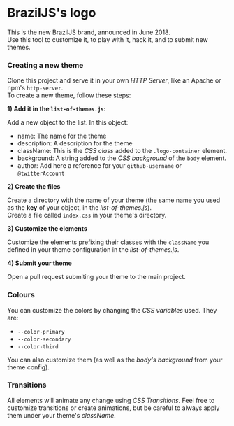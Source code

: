# BrazilJS's logo

This is the new BrazilJS brand, announced in June 2018.  
Use this tool to customize it, to play with it, hack it, and to submit new themes.

### Creating a new theme

Clone this project and serve it in your own _HTTP Server_, like an Apache or npm's `http-server`.  
To create a new theme, follow these steps:

**1) Add it in the `list-of-themes.js`:**

Add a new object to the list. In this object:

- name: The name for the theme
- description: A description for the theme
- className: This is the _CSS class_ added to the `.logo-container` element.
- background: A string added to the _CSS background_ of the `body` element.
- author: Add here a reference for your `github-username` or `@twitterAccount`

**2) Create the files**

Create a directory with the name of your theme (the same name you used as the **key** of your object, in the _list-of-themes.js_).  
Create a file called `index.css` in your theme's directory.

**3) Customize the elements**

Customize the elements prefixing their classes with the `className` you defined in your theme configuration in the _list-of-themes.js_.  

**4) Submit your theme**

Open a pull request submiting your theme to the main project.

### Colours

You can customize the colors by changing the _CSS variables_ used. They are:

- `--color-primary`
- `--color-secondary`
- `--color-third`

You can also customize them (as well as the _body's background_ from your theme config).  

### Transitions

All elements will animate any change using _CSS Transitions_. Feel free to customize transitions or create animations, but be careful to always apply them under your theme's _className_.



